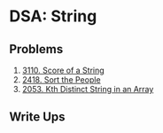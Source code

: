 # DSA: String

## Problems

1. [3110. Score of a String](https://leetcode.com/problems/score-of-a-string/description/)
2. [2418. Sort the People](https://leetcode.com/problems/sort-the-people/description/)
3. [2053. Kth Distinct String in an Array](https://leetcode.com/problems/kth-distinct-string-in-an-array/description/)

## Write Ups
